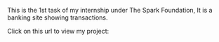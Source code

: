 This is the 1st task of my internship under The Spark Foundation, It is a banking site showing transactions.

Click on this url to view my project:
